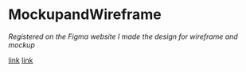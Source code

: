 # MockupandWireframe
*Registered on the Figma website
I made the design for wireframe and mockup*


[link](https://www.figma.com/file/P7nJZZEJ97NjMiDmgltUgW/wirefram?type=design&node-id=0%3A1&mode=design&t=95yNqMzmWcZFxMZE-1)
[link](https://www.figma.com/file/GbIf0G4vL88if8sIRgFTJn/MockUp?type=design&node-id=0%3A1&mode=design&t=OMN72G7jrTTcnBOS-1)
